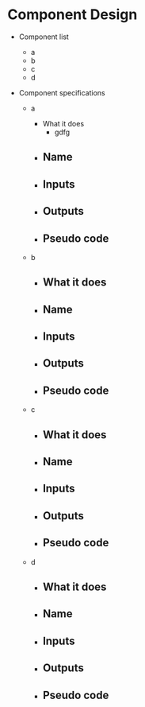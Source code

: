 # Component Design

* Component list
  - a
  - b
  - c
  - d

* Component specifications
  - a
    - What it does
       - gdfg
    - Name
       -
    - Inputs
       - 
    - Outputs
       -
    - Pseudo code
       -


  - b
    - What it does
      - 
    - Name
      -
    - Inputs
      - 
    - Outputs
      -
    - Pseudo code
      -

  - c
    - What it does
      - 
    - Name
      -
    - Inputs
      - 
    - Outputs
      -
    - Pseudo code
      -

  - d
    - What it does
      - 
    - Name
      -
    - Inputs
      - 
    - Outputs
      -
    - Pseudo code
      -

